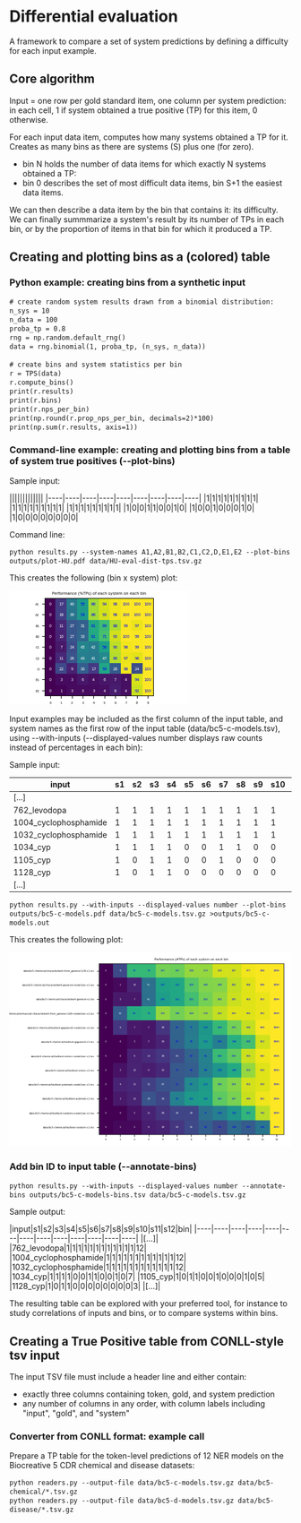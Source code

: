 # Differential evaluation

A framework to compare a set of system predictions by defining a difficulty for each input example.

## Core algorithm

Input = one row per gold standard item, one column per system prediction:
in each cell, 1 if system obtained a true positive (TP) for this item, 0 otherwise.

For each input data item, computes how many systems obtained a TP for it.
Creates as many bins as there are systems (S) plus one (for zero).

  - bin N holds the number of data items for which exactly N systems obtained a TP:
  - bin 0 describes the set of most difficult data items, bin S+1 the easiest data items.

We can then describe a data item by the bin that contains it: its difficulty.
We can finally summmarize a system's result by its number of TPs in each bin,
or by the proportion of items in that bin for which it produced a TP.

## Creating and plotting bins as a (colored) table
### Python example: creating bins from a synthetic input
    # create random system results drawn from a binomial distribution:
    n_sys = 10
    n_data = 100
    proba_tp = 0.8
    rng = np.random.default_rng()
    data = rng.binomial(1, proba_tp, (n_sys, n_data))

    # create bins and system statistics per bin
    r = TPS(data)
    r.compute_bins()
    print(r.results)
    print(r.bins)
    print(r.nps_per_bin)
    print(np.round(r.prop_nps_per_bin, decimals=2)*100)
    print(np.sum(r.results, axis=1))

### Command-line example: creating and plotting bins from a table of system true positives (--plot-bins)

Sample input:

|||||||||||||
|----|----|----|----|----|----|----|----|----|
|1|1|1|1|1|1|1|1|1|
|1|1|1|1|1|1|1|1|1|
|1|1|1|1|1|1|1|1|1|
|1|0|0|1|1|0|0|1|0|
|1|0|0|1|0|0|0|1|0|
|1|0|0|0|0|0|0|0|0|


Command line:

    python results.py --system-names A1,A2,B1,B2,C1,C2,D,E1,E2 --plot-bins outputs/plot-HU.pdf data/HU-eval-dist-tps.tsv.gz

This creates the following (bin x system) plot:

![alt text](./outputs/plot-HU.png "Comparing the true positives of 9 systems on the same dataset")

Input examples may be included as the first column of the input table, and system names as the first row of the input table (data/bc5-c-models.tsv), using --with-inputs (--displayed-values number displays raw counts instead of percentages in each bin):

Sample input:

|input|s1|s2|s3|s4|s5|s6|s7|s8|s9|s10|s11|s12|
|----|----|----|----|----|----|----|----|----|----|----|----|----|
|[...]|
|762_levodopa|1|1|1|1|1|1|1|1|1|1|1|1|
|1004_cyclophosphamide|1|1|1|1|1|1|1|1|1|1|1|1|
|1032_cyclophosphamide|1|1|1|1|1|1|1|1|1|1|1|1|
|1034_cyp|1|1|1|1|0|0|1|1|0|0|1|0|
|1105_cyp|1|0|1|1|0|0|1|0|0|0|1|0|
|1128_cyp|1|0|1|1|0|0|0|0|0|0|0|0|
|[...]|



    python results.py --with-inputs --displayed-values number --plot-bins outputs/bc5-c-models.pdf data/bc5-c-models.tsv.gz >outputs/bc5-c-models.out

This creates the following plot:

![alt text](./outputs/bc5-c-models.png "Comparing the true positives of 12 systems on the same dataset")

### Add bin ID to input table (--annotate-bins)

    python results.py --with-inputs --displayed-values number --annotate-bins outputs/bc5-c-models-bins.tsv data/bc5-c-models.tsv.gz

Sample output:

|input|s1|s2|s3|s4|s5|s6|s7|s8|s9|s10|s11|s12|bin|
|----|----|----|----|----|----|----|----|----|----|----|----|----|
|[...]|
|762_levodopa|1|1|1|1|1|1|1|1|1|1|1|1|12|
|1004_cyclophosphamide|1|1|1|1|1|1|1|1|1|1|1|1|12|
|1032_cyclophosphamide|1|1|1|1|1|1|1|1|1|1|1|1|12|
|1034_cyp|1|1|1|1|0|0|1|1|0|0|1|0|7|
|1105_cyp|1|0|1|1|0|0|1|0|0|0|1|0|5|
|1128_cyp|1|0|1|1|0|0|0|0|0|0|0|0|3|
|[...]|


The resulting table can be explored with your preferred tool, for instance to study correlations of inputs and bins, or to compare systems within bins.


## Creating a True Positive table from CONLL-style tsv input

The input TSV file must include a header line and either contain:

- exactly three columns containing token, gold, and system prediction
- any number of columns in any order, with column labels including "input", "gold", and "system"

### Converter from CONLL format: example call

Prepare a TP table for the token-level predictions of 12 NER models on the Biocreative 5 CDR chemical and disease datasets:

    python readers.py --output-file data/bc5-c-models.tsv.gz data/bc5-chemical/*.tsv.gz
    python readers.py --output-file data/bc5-d-models.tsv.gz data/bc5-disease/*.tsv.gz
